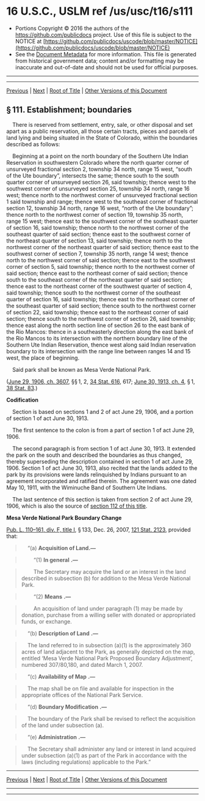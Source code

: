 ---
---

# 16 U.S.C., USLM ref /us/usc/t16/s111

* Portions Copyright © 2016 the authors of the https://github.com/publicdocs project.
  Use of this file is subject to the NOTICE at [https://github.com/publicdocs/uscode/blob/master/NOTICE](https://github.com/publicdocs/uscode/blob/master/NOTICE)
* See the [Document Metadata](././../../../../..//README.md) for more information.
  This file is generated from historical government data; content and/or formatting may be inaccurate and out-of-date and should not be used for official purposes.

----------
----------

[Previous](./../../../../..//us/usc/t16/ch1/schXII/m__us_usc_t16_ch1_schXII.md) | [Next](./../../../../..//us/usc/t16/ch1/schXII/m__us_usc_t16_s111a.md) | [Root of Title](./../../../../../) | [Other Versions of this Document](https://publicdocs.github.io/go/links?ns=uslm&ref=%2Fus%2Fusc%2Ft16%2Fs111)

## § 111. Establishment; boundaries

    There is reserved from settlement, entry, sale, or other disposal and set apart as a public reservation, all those certain tracts, pieces and parcels of land lying and being situated in the State of Colorado, within the boundaries described as follows:

    Beginning at a point on the north boundary of the Southern Ute Indian Reservation in southwestern Colorado where the north quarter corner of unsurveyed fractional section 2, township 34 north, range 15 west, “south of the Ute boundary”, intersects the same; thence south to the south quarter corner of unsurveyed section 26, said township; thence west to the southwest corner of unsurveyed section 25, township 34 north, range 16 west; thence north to the northwest corner of unsurveyed fractional section 1 said township and range; thence west to the southeast corner of fractional section 12, township 34 north, range 16 west, “north of the Ute boundary”; thence north to the northwest corner of section 19, township 35 north, range 15 west; thence east to the southwest corner of the southeast quarter of section 16, said township; thence north to the northwest corner of the southeast quarter of said section; thence east to the southwest corner of the northeast quarter of section 13, said township; thence north to the northwest corner of the northeast quarter of said section; thence east to the southwest corner of section 7, township 35 north, range 14 west; thence north to the northwest corner of said section; thence east to the southwest corner of section 5, said township; thence north to the northwest corner of said section; thence east to the northeast corner of said section; thence south to the southeast corner of the northeast quarter of said section; thence east to the northeast corner of the southwest quarter of section 4, said township; thence south to the northwest corner of the southeast quarter of section 16, said township; thence east to the northeast corner of the southeast quarter of said section; thence south to the northwest corner of section 22, said township; thence east to the northeast corner of said section; thence south to the northwest corner of section 26, said township; thence east along the north section line of section 26 to the east bank of the Rio Mancos: thence in a southeasterly direction along the east bank of the Rio Mancos to its intersection with the northern boundary line of the Southern Ute Indian Reservation, thence west along said Indian reservation boundary to its intersection with the range line between ranges 14 and 15 west, the place of beginning.

    Said park shall be known as Mesa Verde National Park.

([June 29, 1906, ch. 3607][/us/act/1906-06-29/ch3607], §§ 1, 2, [34 Stat. 616][/us/stat/34/616], 617; [June 30, 1913, ch. 4][/us/act/1913-06-30/ch4], § 1, [38 Stat. 83][/us/stat/38/83].)

 __Codification__ 

    Section is based on sections 1 and 2 of act June 29, 1906, and a portion of section 1 of act June 30, 1913.

    The first sentence to the colon is from a part of section 1 of act June 29, 1906.

    The second paragraph is from section 1 of act June 30, 1913. It extended the park on the south and described the boundaries as thus changed, thereby superseding the description contained in section 1 of act June 29, 1906. Section 1 of act June 30, 1913, also recited that the lands added to the park by its provisions were lands relinquished by Indians pursuant to an agreement incorporated and ratified therein. The agreement was one dated May 10, 1911, with the Wiminuche Band of Southern Ute Indians.

    The last sentence of this section is taken from section 2 of act June 29, 1906, which is also the source of [section 112 of this title][/us/usc/t16/s112].

 __Mesa Verde National Park Boundary Change__ 

[Pub. L. 110–161, div. F, title I][/us/pl/110/161/dF/tI], § 133, Dec. 26, 2007, [121 Stat. 2123][/us/stat/121/2123], provided that:

>     “(a) __Acquisition of Land.—__ 

>         “(1)  __In general__  __.—__ 

>         The Secretary may acquire the land or an interest in the land described in subsection (b) for addition to the Mesa Verde National Park.

>         “(2)  __Means__  __.—__ 

>         An acquisition of land under paragraph (1) may be made by donation, purchase from a willing seller with donated or appropriated funds, or exchange.

>     “(b)  __Description of Land__  __.—__ 

>     The land referred to in subsection (a)(1) is the approximately 360 acres of land adjacent to the Park, as generally depicted on the map, entitled ‘Mesa Verde National Park Proposed Boundary Adjustment’, numbered 307/80,180, and dated March 1, 2007.

>     “(c)  __Availability of Map__  __.—__ 

>     The map shall be on file and available for inspection in the appropriate offices of the National Park Service.

>     “(d)  __Boundary Modification__  __.—__ 

>     The boundary of the Park shall be revised to reflect the acquisition of the land under subsection (a).

>     “(e)  __Administration__  __.—__ 

>     The Secretary shall administer any land or interest in land acquired under subsection (a)(1) as part of the Park in accordance with the laws (including regulations) applicable to the Park.”

----------

[Previous](./../../../../..//us/usc/t16/ch1/schXII/m__us_usc_t16_ch1_schXII.md) | [Next](./../../../../..//us/usc/t16/ch1/schXII/m__us_usc_t16_s111a.md) | [Root of Title](./../../../../../) | [Other Versions of this Document](https://publicdocs.github.io/go/links?ns=uslm&ref=%2Fus%2Fusc%2Ft16%2Fs111)

----------
----------

[/us/act/1906-06-29/ch3607]: https://publicdocs.github.io/go/links?ns=uslm&ref=%2Fus%2Fact%2F1906-06-29%2Fch3607
[/us/stat/34/616]: https://publicdocs.github.io/go/links?ns=uslm&ref=%2Fus%2Fstat%2F34%2F616
[/us/act/1913-06-30/ch4]: https://publicdocs.github.io/go/links?ns=uslm&ref=%2Fus%2Fact%2F1913-06-30%2Fch4
[/us/stat/38/83]: https://publicdocs.github.io/go/links?ns=uslm&ref=%2Fus%2Fstat%2F38%2F83
[/us/usc/t16/s112]: https://publicdocs.github.io/go/links?ns=uslm&ref=%2Fus%2Fusc%2Ft16%2Fs112
[/us/pl/110/161/dF/tI]: https://publicdocs.github.io/go/links?ns=uslm&ref=%2Fus%2Fpl%2F110%2F161%2FdF%2FtI
[/us/stat/121/2123]: https://publicdocs.github.io/go/links?ns=uslm&ref=%2Fus%2Fstat%2F121%2F2123


